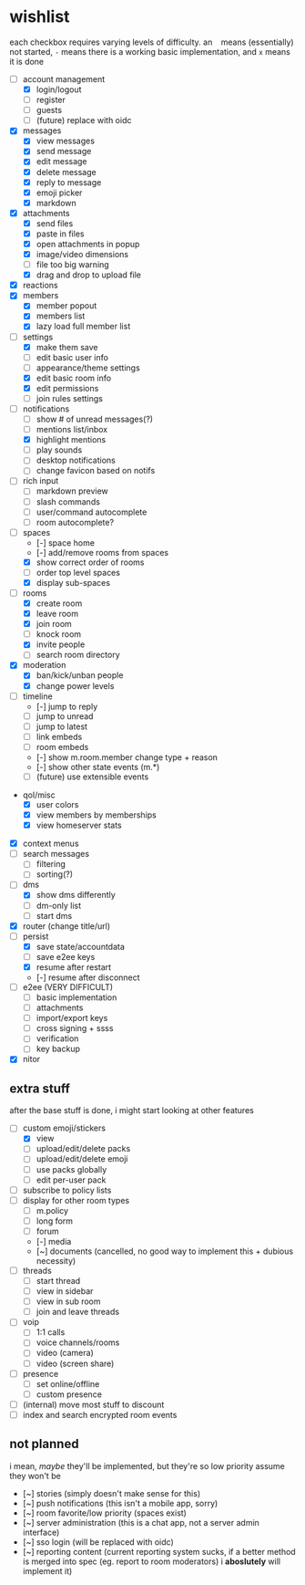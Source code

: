 # wishlist

each checkbox requires varying levels of difficulty. an ` ` means
(essentially) not started, `-` means there is a working basic
implementation, and `x` means it is done

- [ ] account management
  - [x] login/logout
  - [ ] register
  - [ ] guests
  - [ ] (future) replace with oidc
- [x] messages
  - [x] view messages
  - [x] send message
  - [x] edit message
  - [x] delete message
  - [x] reply to message
  - [x] emoji picker
  - [x] markdown
- [x] attachments
  - [x] send files
  - [x] paste in files
  - [x] open attachments in popup
  - [x] image/video dimensions
  - [ ] file too big warning
  - [x] drag and drop to upload file
- [x] reactions
- [x] members
  - [x] member popout
  - [x] members list
  - [x] lazy load full member list
- [ ] settings
  - [x] make them save
  - [ ] edit basic user info
  - [ ] appearance/theme settings
  - [x] edit basic room info
  - [x] edit permissions
  - [ ] join rules settings
- [ ] notifications
  - [ ] show # of unread messages(?)
  - [ ] mentions list/inbox
  - [x] highlight mentions
  - [ ] play sounds
  - [ ] desktop notifications
  - [ ] change favicon based on notifs
- [ ] rich input
  - [ ] markdown preview
  - [ ] slash commands
  - [ ] user/command autocomplete
  - [ ] room autocomplete?
- [ ] spaces
  - [-] space home
  - [-] add/remove rooms from spaces
  - [x] show correct order of rooms
  - [ ] order top level spaces
  - [x] display sub-spaces
- [ ] rooms
  - [x] create room
  - [x] leave room
  - [x] join room
  - [ ] knock room
  - [x] invite people
  - [ ] search room directory
- [x] moderation
  - [x] ban/kick/unban people
  - [x] change power levels
- [ ] timeline
  - [-] jump to reply
  - [ ] jump to unread
  - [ ] jump to latest
  - [ ] link embeds
  - [ ] room embeds
  - [-] show m.room.member change type + reason
  - [-] show other state events (m.*)
  - [ ] (future) use extensible events
- qol/misc
  - [x] user colors
  - [x] view members by memberships
  - [x] view homeserver stats
- [x] context menus
- [ ] search messages
  - [ ] filtering
  - [ ] sorting(?)
- [ ] dms
  - [x] show dms differently
  - [ ] dm-only list
  - [ ] start dms
- [x] router (change title/url)
- [ ] persist
  - [x] save state/accountdata
  - [ ] save e2ee keys
  - [x] resume after restart
  - [-] resume after disconnect
- [ ] e2ee (VERY DIFFICULT)
  - [ ] basic implementation
  - [ ] attachments
  - [ ] import/export keys
  - [ ] cross signing + ssss
  - [ ] verification
  - [ ] key backup
- [x] nitor

## extra stuff

after the base stuff is done, i might start looking at other features

- [ ] custom emoji/stickers
  - [x] view
  - [ ] upload/edit/delete packs
  - [ ] upload/edit/delete emoji
  - [ ] use packs globally
  - [ ] edit per-user pack
- [ ] subscribe to policy lists
- [ ] display for other room types
  - [ ] m.policy
  - [ ] long form
  - [ ] forum
  - [-] media
  - [~] documents (cancelled, no good way to implement this + dubious necessity)
- [ ] threads
  - [ ] start thread
  - [ ] view in sidebar
  - [ ] view in sub room
  - [ ] join and leave threads
- [ ] voip
  - [ ] 1:1 calls
  - [ ] voice channels/rooms
  - [ ] video (camera)
  - [ ] video (screen share)
- [ ] presence
  - [ ] set online/offline
  - [ ] custom presence
- [ ] (internal) move most stuff to discount
- [ ] index and search encrypted room events

## not planned

i mean, *maybe* they'll be implemented, but they're so low priority
assume they won't be

- [~] stories (simply doesn't make sense for this)
- [~] push notifications (this isn't a mobile app, sorry)
- [~] room favorite/low priority (spaces exist)
- [~] server administration (this is a chat app, not a server admin interface)
- [~] sso login (will be replaced with oidc)
- [~] reporting content (current reporting system sucks, if a better method is merged into spec (eg. report to room moderators) i **aboslutely** will implement it)
